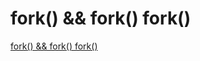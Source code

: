 # fork() && fork()  fork()
[fork() && fork()  fork()](https://aiwithcloud.com/2022/09/19/fork__fork__fork/)